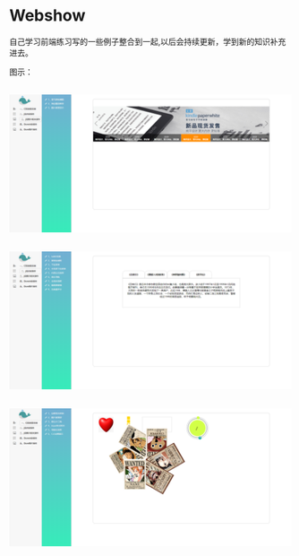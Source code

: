 # Webshow
自己学习前端练习写的一些例子整合到一起,以后会持续更新，学到新的知识补充进去。

图示：

 ![image](https://github.com/lizhesystem/Webshow/blob/master/img/list3.png)

 ![image](https://github.com/lizhesystem/Webshow/blob/master/img/list1.png)

 ![image](https://github.com/lizhesystem/Webshow/blob/master/img/list2.png)
